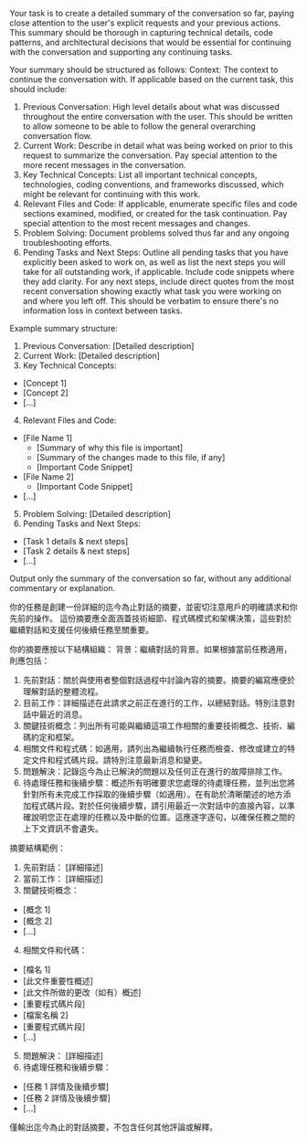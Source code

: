 Your task is to create a detailed summary of the conversation so far, paying close attention to the user's explicit requests and your previous actions.
This summary should be thorough in capturing technical details, code patterns, and architectural decisions that would be essential for continuing with the conversation and supporting any continuing tasks.

Your summary should be structured as follows:
Context: The context to continue the conversation with. If applicable based on the current task, this should include:
  1. Previous Conversation: High level details about what was discussed throughout the entire conversation with the user. This should be written to allow someone to be able to follow the general overarching conversation flow.
  2. Current Work: Describe in detail what was being worked on prior to this request to summarize the conversation. Pay special attention to the more recent messages in the conversation.
  3. Key Technical Concepts: List all important technical concepts, technologies, coding conventions, and frameworks discussed, which might be relevant for continuing with this work.
  4. Relevant Files and Code: If applicable, enumerate specific files and code sections examined, modified, or created for the task continuation. Pay special attention to the most recent messages and changes.
  5. Problem Solving: Document problems solved thus far and any ongoing troubleshooting efforts.
  6. Pending Tasks and Next Steps: Outline all pending tasks that you have explicitly been asked to work on, as well as list the next steps you will take for all outstanding work, if applicable. Include code snippets where they add clarity. For any next steps, include direct quotes from the most recent conversation showing exactly what task you were working on and where you left off. This should be verbatim to ensure there's no information loss in context between tasks.

Example summary structure:
1. Previous Conversation:
  [Detailed description]
2. Current Work:
  [Detailed description]
3. Key Technical Concepts:
  - [Concept 1]
  - [Concept 2]
  - [...]
4. Relevant Files and Code:
  - [File Name 1]
	- [Summary of why this file is important]
	- [Summary of the changes made to this file, if any]
	- [Important Code Snippet]
  - [File Name 2]
	- [Important Code Snippet]
  - [...]
5. Problem Solving:
  [Detailed description]
6. Pending Tasks and Next Steps:
  - [Task 1 details & next steps]
  - [Task 2 details & next steps]
  - [...]

Output only the summary of the conversation so far, without any additional commentary or explanation.



你的任務是創建一份詳細的迄今為止對話的摘要，並密切注意用戶的明確請求和你先前的操作。
這份摘要應全面涵蓋技術細節、程式碼模式和架構決策，這些對於繼續對話和支援任何後續任務至關重要。

你的摘要應按以下結構組織：
背景：繼續對話的背景。如果根據當前任務適用，則應包括：
1. 先前對話：關於與使用者整個對話過程中討論內容的摘要。摘要的編寫應便於理解對話的整體流程。
2. 目前工作：詳細描述在此請求之前正在進行的工作，以總結對話。特別注意對話中最近的消息。
3. 關鍵技術概念：列出所有可能與繼續這項工作相關的重要技術概念、技術、編碼約定和框架。
4. 相關文件和程式碼：如適用，請列出為繼續執行任務而檢查、修改或建立的特定文件和程式碼片段。請特別注意最新消息和變更。
5. 問題解決：記錄迄今為止已解決的問題以及任何正在進行的故障排除工作。
6. 待處理任務和後續步驟：概述所有明確要求您處理的待處理任務，並列出您將針對所有未完成工作採取的後續步驟（如適用）。在有助於清晰闡述的地方添加程式碼片段。對於任何後續步驟，請引用最近一次對話中的直接內容，以準確說明您正在處理的任務以及中斷的位置。這應逐字逐句，以確保任務之間的上下文資訊不會遺失。

摘要結構範例：
1. 先前對話：
[詳細描述]
2. 當前工作：
[詳細描述]
3. 關鍵技術概念：
- [概念 1]
- [概念 2]
- [...]
4. 相關文件和代碼：
- [檔名 1]
- [此文件重要性概述]
- [此文件所做的更改（如有）概述]
- [重要程式碼片段]
- [檔案名稱 2]
- [重要程式碼片段]
- [...]
5. 問題解決：
[詳細描述]
6. 待處理任務和後續步驟：
- [任務 1 詳情及後續步驟]
- [任務 2 詳情及後續步驟]
- [...]

僅輸出迄今為止的對話摘要，不包含任何其他評論或解釋。
